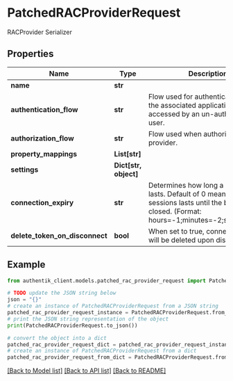 # PatchedRACProviderRequest

RACProvider Serializer

## Properties

Name | Type | Description | Notes
------------ | ------------- | ------------- | -------------
**name** | **str** |  | [optional] 
**authentication_flow** | **str** | Flow used for authentication when the associated application is accessed by an un-authenticated user. | [optional] 
**authorization_flow** | **str** | Flow used when authorizing this provider. | [optional] 
**property_mappings** | **List[str]** |  | [optional] 
**settings** | **Dict[str, object]** |  | [optional] 
**connection_expiry** | **str** | Determines how long a session lasts. Default of 0 means that the sessions lasts until the browser is closed. (Format: hours&#x3D;-1;minutes&#x3D;-2;seconds&#x3D;-3) | [optional] 
**delete_token_on_disconnect** | **bool** | When set to true, connection tokens will be deleted upon disconnect. | [optional] 

## Example

```python
from authentik_client.models.patched_rac_provider_request import PatchedRACProviderRequest

# TODO update the JSON string below
json = "{}"
# create an instance of PatchedRACProviderRequest from a JSON string
patched_rac_provider_request_instance = PatchedRACProviderRequest.from_json(json)
# print the JSON string representation of the object
print(PatchedRACProviderRequest.to_json())

# convert the object into a dict
patched_rac_provider_request_dict = patched_rac_provider_request_instance.to_dict()
# create an instance of PatchedRACProviderRequest from a dict
patched_rac_provider_request_from_dict = PatchedRACProviderRequest.from_dict(patched_rac_provider_request_dict)
```
[[Back to Model list]](../README.md#documentation-for-models) [[Back to API list]](../README.md#documentation-for-api-endpoints) [[Back to README]](../README.md)


